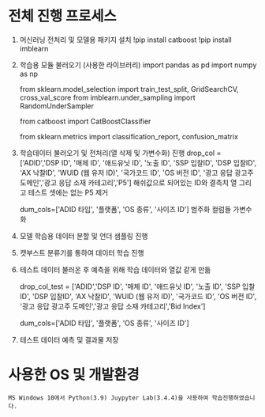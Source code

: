 # 전체 진행 프로세스

1. 머신러닝 전처리 및 모델용 패키지 설치
    !pip install catboost
    !pip install imblearn

2. 학습용 모듈 불러오기 (사용한 라이브러리)
    import pandas as pd
    import numpy as np

    from sklearn.model_selection import train_test_split, GridSearchCV, cross_val_score
    from imblearn.under_sampling import RandomUnderSampler

    from catboost import CatBoostClassifier

    from sklearn.metrics import classification_report, confusion_matrix


3. 학습데이터 불러오기 및 전처리(열 삭제 및 가변수화) 진행
    drop_col = ['ADID','DSP ID', '매체 ID', '애드유닛 ID', '노출 ID', 'SSP 입찰ID', 
            'DSP 입찰ID', 'AX 낙찰ID', 'WUID (웹 유저 ID)', '국가코드 ID', 'OS 버전 ID',
            '광고 응답 광고주 도메인','광고 응답 소재 카테고리','P5']
    해쉬값으로 되어있는 ID와 결측치 열 그리고 테스트 셋에는 없는 P5 제거

    dum_cols=['ADID 타입', '플랫폼', 'OS 종류', '사이즈 ID']
    범주화 컬럼들 가변수화

4. 모델 학습용 데이터 분할 및 언더 샘플링 진행

5. 캣부스트 분류기를 통하여 데이터 학습 진행

6. 테스트 데이터 불러온 후 예측을 위해 학습 데이터와 열값 같게 만듦

    drop_col_test = ['ADID','DSP ID', '매체 ID', '애드유닛 ID', '노출 ID', 'SSP 입찰ID', 
            'DSP 입찰ID', 'AX 낙찰ID', 'WUID (웹 유저 ID)', '국가코드 ID', 'OS 버전 ID',
            '광고 응답 광고주 도메인','광고 응답 소재 카테고리','Bid Index']

    dum_cols=['ADID 타입', '플랫폼', 'OS 종류', '사이즈 ID']

7. 테스트 데이터 예측 및 결과물 저장

# 사용한 OS 및 개발환경

    MS Windows 10에서 Python(3.9) Juypyter Lab(3.4.4)을 사용하여 학습진행하였습니다.
